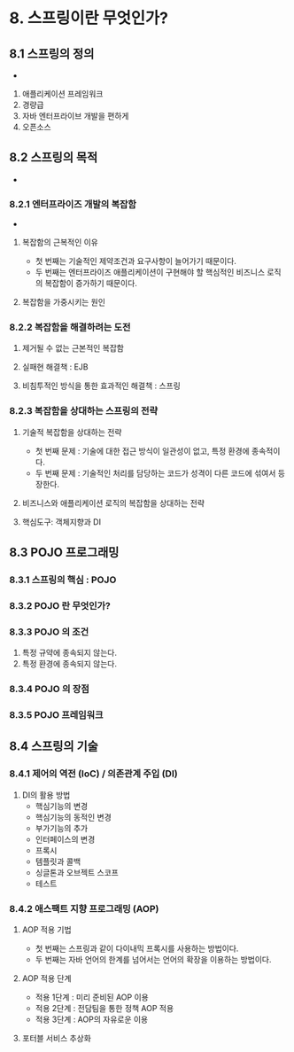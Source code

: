 # 8. 스프링이란 무엇인가?

## 8.1 스프링의 정의

-
 
1) 애플리케이션 프레임워크
2) 경량급
3) 자바 엔터프라이브 개발을  편하게
4) 오픈소스

## 8.2 스프링의 목적

-

### 8.2.1 엔터프라이즈 개발의 복잡함

- 

1) 복잡함의 근복적인 이유
    - 첫 번째는 기술적인 제약조건과 요구사항이 늘어가기 때문이다.
    - 두 번째는 엔터프라이즈 애플리케이션이 구현해야 할 핵심적인 비즈니스 로직의 복잡함이 증가하기 때문이다.
  
2) 복잡함을 가중시키는 원인

### 8.2.2 복잡함을 해결하려는 도전

1) 제거될 수 없는 근본적인 복잡함

2) 실패현 해결책 : EJB

3) 비침투적인 방식을 통한 효과적인 해결책 : 스프링

### 8.2.3 복잡함을 상대하는 스프링의 전략

1) 기술적 복잡함을 상대하는 전략
    - 첫 번째 문제 : 기술에 대한 접근 방식이 일관성이 없고, 특정 환경에 종속적이다.
    - 두 번째 문제 : 기술적인 처리를 담당하는 코드가 성격이 다른 코드에 섞여서 등장한다.

2) 비즈니스와 애플리케이션 로직의 복잡함을 상대하는 전략
 
3) 핵심도구: 객체지향과 DI

## 8.3 POJO 프로그래밍

### 8.3.1 스프링의 핵심 : POJO

### 8.3.2 POJO 란 무엇인가?

### 8.3.3 POJO 의 조건

1) 특정 규약에 종속되지 않는다.
2) 특정 환경에 종속되지 않는다.

### 8.3.4 POJO 의 장점

### 8.3.5 POJO 프레임워크

## 8.4 스프링의 기술

### 8.4.1 제어의 역전 (IoC) / 의존관계 주입 (DI)

1) DI의 활용 방법
    - 핵심기능의 변경
    - 핵심기능의 동적인 변경
    - 부가기능의 추가
    - 인터페이스의 변경
    - 프록시
    - 템플릿과 콜백
    - 싱글톤과 오브젝트 스코프
    - 테스트
    
### 8.4.2 애스팩트 지향 프로그래밍 (AOP)

1) AOP 적용 기법
    - 첫 번째는 스프링과 같이 다이내믹 프록시를 사용하는 방법이다.
    - 두 번째는 자바 언어의 한계를 넘어서는 언어의 확장을 이용하는 방법이다.

2) AOP 적용 단계
    - 적용 1단계 : 미리 준비된 AOP 이용
    - 적용 2단계 : 전담팀을 통한 정책 AOP 적용
    - 적용 3단계 : AOP의 자유로운 이용
    
3) 포터블 서비스 추상화
 

 


